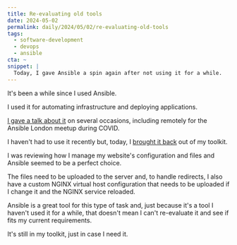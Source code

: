 ```yaml
---
title: Re-evaluating old tools
date: 2024-05-02
permalink: daily/2024/05/02/re-evaluating-old-tools
tags:
  - software-development
  - devops
  - ansible
cta: ~
snippet: |
  Today, I gave Ansible a spin again after not using it for a while.
---
```


It's been a while since I used Ansible.

I used it for automating infrastructure and deploying applications.

[I gave a talk about it][talk] on several occasions, including remotely for the Ansible London meetup during COVID.

I haven't had to use it recently but, today, I [brought it back][commit] out of my toolkit.

I was reviewing how I manage my website's configuration and files and Ansible seemed to be a perfect choice.

The files need to be uploaded to the server and, to handle redirects, I also have a custom NGINX virtual host configuration that needs to be uploaded if I change it and the NGINX service reloaded.

Ansible is a great tool for this type of task and, just because it's a tool I haven't used it for a while, that doesn't mean I can't re-evaluate it and see if fits my current requirements.

It's still in my toolkit, just in case I need it.

[commit]: https://github.com/opdavies/oliverdavies.uk/commit/cd6575c6fcc091a0b7c98b6985b3a92b85e279e3
[talk]: {{site.url}}/presentations/deploying-php-ansible-ansistrano
